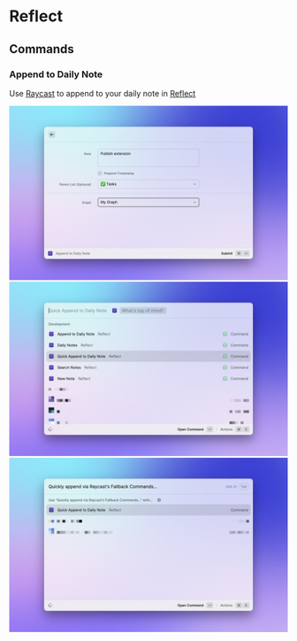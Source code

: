# Reflect

## Commands

### Append to Daily Note
Use [Raycast](https://raycast.com) to append to your daily note in [Reflect](https://reflect.app/)

![Append via Form](./metadata/reflect-1.png)
![Quick Append via Command Argument](./metadata/reflect-2.png)
![Quick Append via Fallback Command](./metadata/reflect-3.png)

